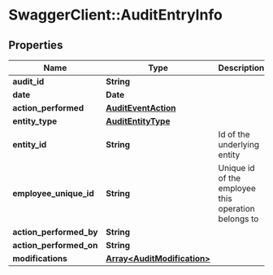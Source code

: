 # SwaggerClient::AuditEntryInfo

## Properties
Name | Type | Description | Notes
------------ | ------------- | ------------- | -------------
**audit_id** | **String** |  | [optional] 
**date** | **Date** |  | [optional] 
**action_performed** | [**AuditEventAction**](AuditEventAction.md) |  | [optional] 
**entity_type** | [**AuditEntityType**](AuditEntityType.md) |  | [optional] 
**entity_id** | **String** | Id of the underlying entity | [optional] 
**employee_unique_id** | **String** | Unique id of the employee this operation belongs to | [optional] 
**action_performed_by** | **String** |  | [optional] 
**action_performed_on** | **String** |  | [optional] 
**modifications** | [**Array&lt;AuditModification&gt;**](AuditModification.md) |  | [optional] 

